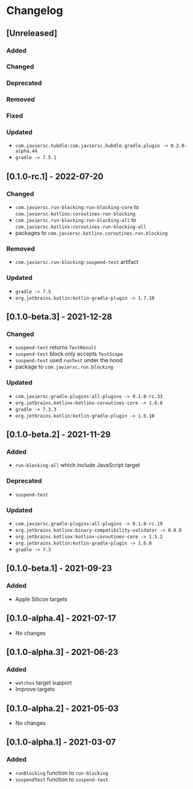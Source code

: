 # Changelog

## [Unreleased]

### Added

### Changed

### Deprecated

### Removed

### Fixed

### Updated

- `com.javiersc.hubdle:com.javiersc.hubdle.gradle.plugin -> 0.2.0-alpha.44`
- `gradle -> 7.5.1`

## [0.1.0-rc.1] - 2022-07-20

### Changed

- `com.javiersc.run-blocking:run-blocking-core` to `com.javiersc.kotlinx:coroutines-run-blocking`
- `com.javiersc.run-blocking:run-blocking-all` to `com.javiersc.kotlinx:coroutines-run-blocking-all`
- packages to `com.javiersc.kotlinx.coroutines.run.blocking`

### Removed

- `com.javiersc.run-blocking:suspend-test` artifact

### Updated

- `gradle -> 7.5`
- `org.jetbrains.kotlin:kotlin-gradle-plugin -> 1.7.10`

## [0.1.0-beta.3] - 2021-12-28

### Changed

- `suspend-test` returns `TestResult`
- `suspend-test` block only accepts `TestScope`
- `suspend-test` used `runTest` under the hood
- package to `com.javiersc.run.blocking`

### Updated

- `com.javiersc.gradle-plugins:all-plugins -> 0.1.0-rc.33`
- `org.jetbrains.kotlinx:kotlinx-coroutines-core -> 1.6.0`
- `gradle -> 7.3.3`
- `org.jetbrains.kotlin:kotlin-gradle-plugin -> 1.6.10`

## [0.1.0-beta.2] - 2021-11-29

### Added

- `run-blocking-all` which include JavaScript target

### Deprecated

- `suspend-test`

### Updated

- `com.javiersc.gradle-plugins:all-plugins -> 0.1.0-rc.19`
- `org.jetbrains.kotlinx:binary-compatibility-validator -> 0.8.0`
- `org.jetbrains.kotlinx:kotlinx-coroutines-core -> 1.5.2`
- `org.jetbrains.kotlin:kotlin-gradle-plugin -> 1.6.0`
- `gradle -> 7.3`

## [0.1.0-beta.1] - 2021-09-23

### Added

- Apple Silicon targets

## [0.1.0-alpha.4] - 2021-07-17

- No changes

## [0.1.0-alpha.3] - 2021-06-23

### Added

- `watchos` target support
- Improve targets

## [0.1.0-alpha.2] - 2021-05-03

- No changes

## [0.1.0-alpha.1] - 2021-03-07

### Added

- `runBlocking` function to `run-blocking`
- `suspendTest` function to `suspend-test`
